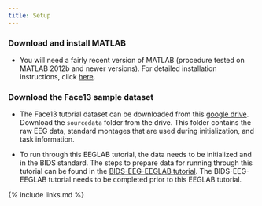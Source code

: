 ```yaml
---
title: Setup
---
```


### Download and install MATLAB

- You will need a fairly recent version of MATLAB (procedure tested on MATLAB 2012b and newer versions). For detailed installation instructions, click [here](https://www.mathworks.com/help/compiler/install-the-matlab-runtime.html).

### Download the Face13 sample dataset

- The Face13 tutorial dataset can be downloaded from this [google drive](https://drive.google.com/drive/folders/1xq85woDpAYXhCtzdgjkXpjjjggiWSKtc). Download the `sourcedata` folder from the drive. This folder contains the raw EEG data, standard montages that are used during initialization, and task information.

- To run through this EEGLAB tutorial, the data needs to be initialized and in the BIDS standard. The steps to prepare data for running through this tutorial can be found in the [BIDS-EEG-EEGLAB tutorial](https://carpentries-incubator.github.io/SDC-BIDS-EEG-EEGLAB/). The BIDS-EEG-EEGLAB tutorial needs to be completed prior to this EEGLAB tutorial.


{% include links.md %}
